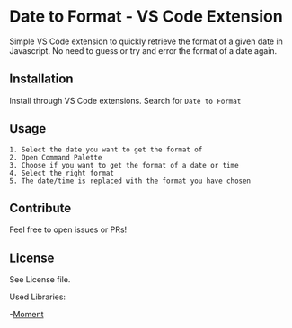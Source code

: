 # Date to Format - VS Code Extension

Simple VS Code extension to quickly retrieve the format of a given date in Javascript. No need to guess or try and error the format of a date again.

## Installation

Install through VS Code extensions. Search for `Date to Format`

## Usage

```
1. Select the date you want to get the format of
2. Open Command Palette
3. Choose if you want to get the format of a date or time
4. Select the right format
5. The date/time is replaced with the format you have chosen
```

## Contribute

Feel free to open issues or PRs!

## License

See License file.

Used Libraries:

-[Moment](https://github.com/moment/moment)
